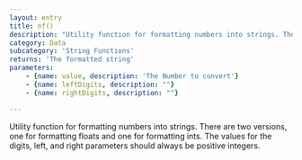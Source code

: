 ```yaml
---
layout: entry
title: nf()
description: "Utility function for formatting numbers into strings. There\nare two versions, one for formatting floats and one for formatting\nints. The values for the digits, left, and right parameters should\nalways be positive integers."
category: Data
subcategory: 'String Functions'
returns: 'The formatted string'
parameters:
    - {name: value, description: 'The Number to convert'}
    - {name: leftDigits, description: ""}
    - {name: rightDigits, description: ""}

---
```

Utility function for formatting numbers into strings. There
are two versions, one for formatting floats and one for formatting
ints. The values for the digits, left, and right parameters should
always be positive integers.